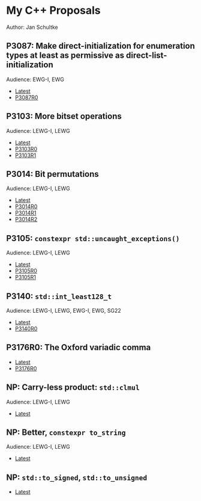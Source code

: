 # My C++ Proposals

Author: Jan Schultke

## P3087: Make direct-initialization for enumeration types at least as permissive as direct-list-initialization

Audience: EWG-I, EWG

- [Latest](enum-direct-init.html)
- [P3087R0](enum-direct-init-p3087r0.html)

## P3103: More bitset operations

Audience: LEWG-I, LEWG

- [Latest](more-bitset-operations.html)
- [P3103R0](more-bitset-operations-p3103r0.html)
- [P3103R1](more-bitset-operations-p3103r1.html)

## P3014: Bit permutations

Audience: LEWG-I, LEWG

- [Latest](bit-permutations.html)
- [P3014R0](bit-permutations-p3104r0.html)
- [P3014R1](bit-permutations-p3104r1.html)
- [P3014R2](bit-permutations-p3104r2.html)

## P3105: `constexpr std::uncaught_exceptions()`

Audience: LEWG-I, LEWG

- [Latest](constexpr-uncaught-exceptions.html)
- [P3105R0](constexpr-uncaught-exceptions-p3105r0.html)
- [P3105R1](constexpr-uncaught-exceptions-p3105r1.html)

## P3140: `std::int_least128_t`

Audience: LEWG-I, LEWG, EWG-I, EWG, SG22

- [Latest](int-least128.html)
- [P3140R0](int-least128-p3140r0.html)

## P3176R0: The Oxford variadic comma

- [Latest](oxford-variadic-comma.html)
- [P3176R0](oxford-variadic-comma-p3176r0.html)

## NP: Carry-less product: `std::clmul`

Audience: LEWG-I, LEWG

- [Latest](clmul.html)

## NP: Better, `constexpr to_string`

Audience: LEWG-I, LEWG

- [Latest](constexpr-to-string.html)

## NP: `std::to_signed`, `std::to_unsigned`

- [Latest](to-signed-unsigned.html)
